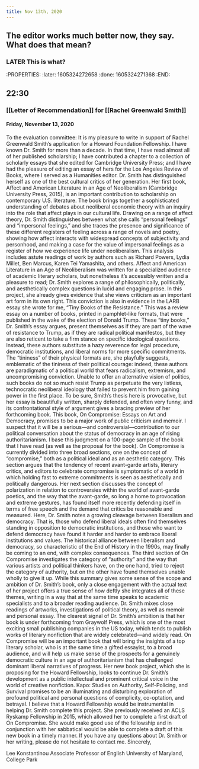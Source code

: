 ```yaml
---
title: Nov 13th, 2020
---
```


## The editor works much better now, they say. What does that mean?
### LATER This is what?
:PROPERTIES:
:later: 1605324272658
:done: 1605324271368
:END:
## 22:30
### [[Letter of Recommendation]] for [[Rachel Greenwald Smith]]
#### Friday, November 13, 2020
To the evaluation committee:
It is my pleasure to write in support of Rachel Greenwald Smith’s application for a Howard Foundation Fellowship.
I have known Dr. Smith for more than a decade. In that time, I have read almost all of her published scholarship; I have contributed a chapter to a collection of scholarly essays that she edited for Cambridge University Press; and I have had the pleasure of editing an essay of hers for the Los Angeles Review of Books, where I served as a Humanities editor. 
Dr. Smith has distinguished herself as one of the best cultural critics of her generation. Her first book, Affect and American Literature in an Age of Neoliberalism (Cambridge University Press, 2015), is an important contribution to scholarship on contemporary U.S. literature. The book brings together a sophisticated understanding of debates about neoliberal economic theory with an inquiry into the role that affect plays in our cultural life. Drawing on a range of affect theory, Dr. Smith distinguishes between what she calls “personal feelings” and “impersonal feelings,” and she traces the presence and significance of these different registers of feeling across a range of novels and poetry, showing how affect interacts with widespread concepts of subjectivity and personhood, and making a case for the value of impersonal feelings as a register of how we experience life under neoliberalism. This analysis includes astute readings of work by authors such as Richard Powers, Lydia Millet, Ben Marcus, Karen Tei Yamashita, and others. Affect and American Literature in an Age of Neoliberalism was written for a specialized audience of academic literary scholars, but nonetheless it’s accessibly written and a pleasure to read; Dr. Smith explores a range of philosophically, politically, and aesthetically complex questions in lucid and engaging prose. In this project, she already gives evidence that she views criticism as an important art form in its own right.
This conviction is also in evidence in the LARB essay she wrote for me, “Tiny Books of the Resistance.” This was a review essay on a number of books, printed in pamphlet-like formats, that were published in the wake of the election of Donald Trump. These “tiny books,” Dr. Smith’s essay argues, present themselves as if they are part of the wave of resistance to Trump, as if they are radical political manifestos, but they are also reticent to take a firm stance on specific ideological questions. Instead, these authors substitute a hazy reverence for legal procedure, democratic institutions, and liberal norms for more specific commitments. The “tininess” of their physical formats are, she playfully suggests, emblematic of the tininess of their political courage: indeed, these authors are paradigmatic of a political world that fears radicalism, extremism, and uncompromising conviction. Unable to offer an alternative vision of politics, such books do not so much resist Trump as perpetuate the very listless, technocratic neoliberal ideology that failed to prevent him from gaining power in the first place. To be sure, Smith’s thesis here is provocative, but her essay is beautifully written, sharply defended, and often very funny, and its confrontational style of argument gives a bracing preview of her forthcoming book. 
This book, On Compromise: Essays on Art and Democracy, promises to be a major work of public criticism and memoir. I suspect that it will be a serious—and controversial—contribution to our political conversation about the status of democracy in an age of rising authoritarianism. I base this judgment on a 100-page sample of the book that I have read (as well as the proposal for the book). On Compromise is currently divided into three broad sections, one on the concept of “compromise,” both as a political ideal and as an aesthetic category. This section argues that the tendency of recent avant-garde artists, literary critics, and editors to celebrate compromise is symptomatic of a world in which holding fast to extreme commitments is seen as aesthetically and politically dangerous. Her next section discusses the concept of polarization in relation to controversies within the world of avant-garde poetics, and the way that the avant-garde, so long a home to provocation and extreme gestures, has found itself more recently defending itself in terms of free speech and the demand that critics be reasonable and measured. Here, Dr. Smith notes a growing cleavage between liberalism and democracy. That is, those who defend liberal ideals often find themselves standing in opposition to democratic institutions, and those who want to defend democracy have found it harder and harder to embrace liberal institutions and values. The historical alliance between liberalism and democracy, so characteristic of the End of History in the 1990s, may finally be coming to an end, with complex consequences. The third section of On Compromise investigates the category of “authority” and the way that various artists and political thinkers have, on the one hand, tried to reject the category of authority, but on the other have found themselves unable wholly to give it up. 
While this summary gives some sense of the scope and ambition of Dr. Smith’s book, only a close engagement with the actual text of her project offers a true sense of how deftly she integrates all of these themes, writing in a way that at the same time speaks to academic specialists and to a broader reading audience. Dr. Smith mixes close readings of artworks, investigations of political theory, as well as memoir and personal essay. The clearest signal of Dr. Smith’s ambition is that her book is under forthcoming from Graywolf Press, which is one of the most exciting small publishing companies in the US today, which tends to publish works of literary nonfiction that are widely celebrated—and widely read. On Compromise will be an important book that will bring the insights of a top literary scholar, who is at the same time a gifted essayist, to a broad audience, and will help us make sense of the prospects for a genuinely democratic culture in an age of authoritarianism that has challenged dominant liberal narratives of progress.
Her new book project, which she is proposing for the Howard Fellowship, looks to continue Dr. Smith’s development as a public intellectual and prominent critical voice in the world of creative nonfiction. Kapo: Studies on Authority, Self-Policing, and Survival promises to be an illuminating and disturbing exploration of profound political and personal questions of complicity, co-optation, and betrayal. I believe that a Howard Fellowship would be instrumental in helping Dr. Smith complete this project. She previously received an ACLS Ryskamp Fellowship in 2015, which allowed her to complete a first draft of On Compromise. She would make good use of the fellowship and in conjunction with her sabbatical would be able to complete a draft of this new book in a timely manner.
If you have any questions about Dr. Smith or her writing, please do not hesitate to contact me.
Sincerely,

Lee Konstantinou
Associate Professor of English
University of Maryland, College Park
##
